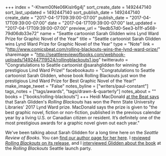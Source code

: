 +++
index = "-Khwm00Ne06Kislr6g4j"
sort_create_date = 1492447140
sort_last_updated = 1492447140
sort_publish_date = 1492447140
create_date = "2017-04-17T09:39:00-07:00"
publish_date = "2017-04-17T09:39:00-07:00"
date = "2017-04-17T09:39:00-07:00"
last_updated = "2017-04-17T09:39:00-07:00"
preview_url = "9edb57d0-5ee3-b11f-a568-79d06db33e72"
name = "Seattle cartoonist Sarah Glidden wins Lynd Ward Prize for Graphic Novel of the Year"
title = "Seattle cartoonist Sarah Glidden wins Lynd Ward Prize for Graphic Novel of the Year"
type = "Note"
link = "http://www.comicsbeat.com/rolling-blackouts-wins-the-lynd-ward-prize/"
shareimage = "http://seattlereviewofbooks.com/webhook-uploads/1492447119524/rollingblackouts1.jpg"
twitterauto = "Congratulations to Seattle cartoonist @sarahglidden for winning the prestigious Lind Ward Prize!"
facebookauto = "Congratulations to Seattle cartoonist Sarah Glidden, whose book Rolling Blackouts just won the prestigious Lind Ward Prize for Best Graphic Novel of the Year!"
make_image_tweet = "False"
notes_byline = ["writers/paul-constant"]
tags_notes = ["tags/awards", "tags/drawn-&amp;-quarterly"]
notes_about = ""
books = ["books/rolling-blackouts"]
+++
Heidi MacDonald [at the Beat says](http://www.comicsbeat.com/rolling-blackouts-wins-the-lynd-ward-prize/) that Sarah Glidden's *Rolling Blackouts* has won the Penn State University Libraries' 2017 Lynd Ward prize. MacDonald says the prize is given to "the best graphic novel, fiction or non-fiction, published in the previous calendar year by a living U.S. or Canadian citizen or resident. It’s definitely one of the most prestigious awards for a graphic novel given out each year."

We've been talking about Sarah Glidden for a long time here on the *Seattle Review of Books*. You can [find our author page for her here](http://www.seattlereviewofbooks.com/authors/sarah-glidden/). I [reviewed *Rolling Blackouts* on its release](http://www.seattlereviewofbooks.com/reviews/the-embedded-cartoonist/), and I [interviewed Glidden about the book](http://www.seattlereviewofbooks.com/notes/2016/10/10/you-need-distance-to-tell-a-story-talking-with-sarah-glidden-about-comics-journalism/) at the *Rolling Blackouts* Seattle launch party.